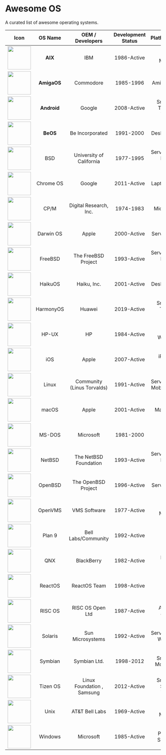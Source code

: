 # Awesome OS

A curated list of awesome operating systems.

|                 Icon                 |   OS Name   |      OEM / Developers      | Development Status |          Platforms/Devices           |                          Website                           |                Github / Gitee                 |
| :----------------------------------: | :---------: | :------------------------: | :----------------: | :----------------------------------: | :--------------------------------------------------------: | :-------------------------------------------: |
| <img src="" width="75" height="75"/> |   **AIX**   |            IBM             |    1986-Active     |         Servers, Mainframes          | [Website](https://www.ibm.com/it-infrastructure/power/aix) |                 Closed Source                 |
| <img src="" width="75" height="75"/> | **AmigaOS** |         Commodore          |     1985-1996      |           Amiga Computers            |             [Website](https://www.amigaos.net)             |                 Closed Source                 |
| <img src="" width="75" height="75"/> | **Android** |           Google           |    2008-Active     | Smartphones, Tablets, TVs, Wearables |             [Website](https://www.android.com)             |   [AOSP](https://android.googlesource.com)    |
| <img src="" width="75" height="75"/> |  **BeOS**   |      Be Incorporated       |     1991-2000      |          Desktops, Laptops           |           [Website](https://www.beosarchive.com)           |                 Closed Source                 |
| <img src="" width="75" height="75"/> |     BSD     |  University of California  |     1977-1995      | Servers, Desktops, Embedded Systems  |               [Website](https://www.bsd.org)               |                 Closed Source                 |
| <img src="" width="75" height="75"/> |  Chrome OS  |           Google           |    2011-Active     |          Laptops, Desktops           |  [Website](https://www.google.com/chromebook/chrome-os/)   |                 Closed Source                 |
| <img src="" width="75" height="75"/> |    CP/M     |   Digital Research, Inc.   |     1974-1983      |            Microcomputers            |             [Website](http://www.cpm.z80.de/)              |                 Closed Source                 |
| <img src="" width="75" height="75"/> |  Darwin OS  |           Apple            |    2000-Active     |          Servers, Desktops           |          [Website](https://opensource.apple.com)           | [Github](https://github.com/apple/darwin-xnu) |
| <img src="" width="75" height="75"/> |   FreeBSD   |    The FreeBSD Project     |    1993-Active     | Servers, Desktops, Embedded Systems  |             [Website](https://www.freebsd.org)             | [Github](https://github.com/freebsd/freebsd)  |
| <img src="" width="75" height="75"/> |   HaikuOS   |        Haiku, Inc.         |    2001-Active     |          Desktops, Laptops           |            [Website](https://www.haiku-os.org)             |   [Github](https://github.com/haiku/haiku)    |
| <img src="" width="75" height="75"/> |  HarmonyOS  |           Huawei           |    2019-Active     |  Smartphones, Tablets, IoT Devices   |            [Website](https://www.harmonyos.com)            |                 Closed Source                 |
| <img src="" width="75" height="75"/> |    HP-UX    |             HP             |    1984-Active     |        Servers, Workstations         |  [Website](https://www.hpe.com/us/en/servers/hp-ux.html)   |                 Closed Source                 |
| <img src="" width="75" height="75"/> |     iOS     |           Apple            |    2007-Active     |          iPhone, iPod Touch          |            [Website](https://www.apple.com/ios)            |                 Closed Source                 |
| <img src="" width="75" height="75"/> |    Linux    | Community (Linus Torvalds) |    1991-Active     | Servers, Desktops, Mobile, Embedded  |         [Website](https://www.linuxfoundation.org)         |  [Github](https://github.com/torvalds/linux)  |
| <img src="" width="75" height="75"/> |    macOS    |           Apple            |    2001-Active     |            Mac computers             |           [Website](https://www.apple.com/macos)           |                 Closed Source                 |
| <img src="" width="75" height="75"/> |   MS-DOS    |         Microsoft          |     1981-2000      |                 PCs                  |        [Website](https://www.microsoft.com/ms-dos)         |                 Closed Source                 |
| <img src="" width="75" height="75"/> |   NetBSD    |   The NetBSD Foundation    |    1993-Active     | Servers, Desktops, Embedded Systems  |             [Website](https://www.netbsd.org)              |    [Github](https://github.com/NetBSD/src)    |
| <img src="" width="75" height="75"/> |   OpenBSD   |    The OpenBSD Project     |    1996-Active     |          Servers, Desktops           |             [Website](https://www.openbsd.org)             |   [Github](https://github.com/openbsd/src)    |
| <img src="" width="75" height="75"/> |   OpenVMS   |        VMS Software        |    1977-Active     |         Servers, Mainframes          |           [Website](https://www.vmssoftware.com)           |                 Closed Source                 |
| <img src="" width="75" height="75"/> |   Plan 9    |    Bell Labs/Community     |    1992-Active     |               Research               |               [Website](http://9p.io/plan9/)               | [Github](https://github.com/9fans/plan9port)  |
| <img src="" width="75" height="75"/> |     QNX     |         BlackBerry         |    1982-Active     |           Embedded Systems           |  [Website](https://www.blackberry.com/us/en/products/qnx)  |                 Closed Source                 |
| <img src="" width="75" height="75"/> |   ReactOS   |        ReactOS Team        |    1998-Active     |                 PCs                  |             [Website](https://www.reactos.org)             | [Github](https://github.com/reactos/reactos)  |
| <img src="" width="75" height="75"/> |   RISC OS   |      RISC OS Open Ltd      |    1987-Active     |         ARM-based computers          |           [Website](https://www.riscosopen.org)            |                 Closed Source                 |
| <img src="" width="75" height="75"/> |   Solaris   |      Sun Microsystems      |    1992-Active     |   Servers, Desktops, Workstations    |         [Website](https://www.oracle.com/solaris)          |                 Closed Source                 |
| <img src="" width="75" height="75"/> |   Symbian   |        Symbian Ltd.        |     1998-2012      |     Smartphones, Mobile Devices      |             [Website](https://www.symbian.org)             |                 Closed Source                 |
| <img src="" width="75" height="75"/> |  Tizen OS   | Linux Foundation , Samsung |    2012-Active     |  Smartphones, Smart TVs, Wearables   |              [Website](https://www.tizen.org)              |      [Github](https://github.com/tizen)       |
| <img src="" width="75" height="75"/> |    Unix     |       AT&T Bell Labs       |    1969-Active     |         Servers, Mainframes          |              [Website](https://www.unix.org)               |                 Closed Source                 |
| <img src="" width="75" height="75"/> |   Windows   |         Microsoft          |    1985-Active     |      PCs, Tablets, Smartphones       |        [Website](https://www.microsoft.com/windows)        |                 Closed Source                 |
